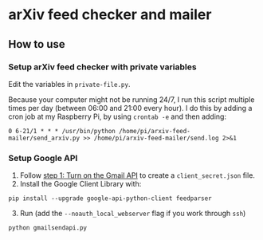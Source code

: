 # arXiv feed checker and mailer


## How to use
### Setup arXiv feed checker with private variables
Edit the variables in `private-file.py`.

Because your computer might not be running 24/7, I run this script multiple times per day (between 06:00 and 21:00 every hour). I do this by adding a cron job at my Raspberry Pi, by using `crontab -e` and then adding:
```
0 6-21/1 * * * /usr/bin/python /home/pi/arxiv-feed-mailer/send_arxiv.py >> /home/pi/arxiv-feed-mailer/send.log 2>&1
```

### Setup Google API
1. Follow [step 1: Turn on the Gmail API](https://developers.google.com/gmail/api/quickstart/python#step_1_turn_on_the_api_name) to create a `client_secret.json` file.
2. Install the Google Client Library with:
```
pip install --upgrade google-api-python-client feedparser
```
3. Run (add the `--noauth_local_webserver` flag if you work through `ssh`)
```
python gmailsendapi.py
```
